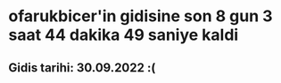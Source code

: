 # ofarukbicer'in gidisine son 8 gun 3 saat 44 dakika 49 saniye kaldi

## Gidis tarihi: 30.09.2022 :(